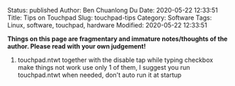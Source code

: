 Status: published
Author: Ben Chuanlong Du
Date: 2020-05-22 12:33:51
Title: Tips on Touchpad
Slug: touchpad-tips
Category: Software
Tags: Linux, software, touchpad, hardware
Modified: 2020-05-22 12:33:51

**Things on this page are fragmentary and immature notes/thoughts of the author. Please read with your own judgement!**
 
1. touchpad.ntwt together with the disable tap while typing checkbox make things not work
    use only 1 of them, 
    I suggest you run touchpad.ntwt when needed, don't auto run it at startup
